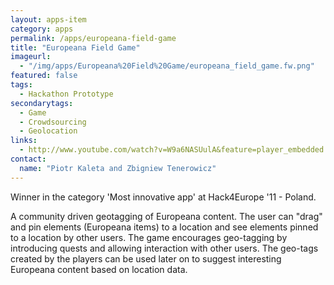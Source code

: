 ```yaml
---
layout: apps-item
category: apps
permalink: /apps/europeana-field-game
title: "Europeana Field Game"
imageurl:
  - "/img/apps/Europeana%20Field%20Game/europeana_field_game.fw.png"
featured: false
tags:
  - Hackathon Prototype
secondarytags:
  - Game
  - Crowdsourcing
  - Geolocation
links:
  - http://www.youtube.com/watch?v=W9a6NASUulA&feature=player_embedded
contact: 
  name: "Piotr Kaleta and Zbigniew Tenerowicz"
---
```


Winner in the category 'Most innovative app' at Hack4Europe '11 - Poland.

A community driven geotagging of Europeana content. The user can "drag" and pin elements (Europeana items) to a location and see elements pinned to a location by other users. The game encourages geo-tagging by introducing quests and allowing interaction with other users. The geo-tags created by the players can be used later on to suggest interesting Europeana content based on location data.
